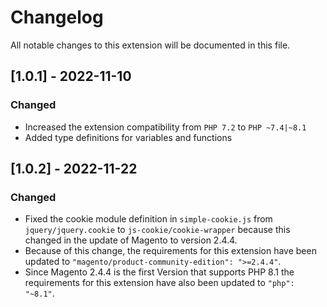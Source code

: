 # Changelog
All notable changes to this extension will be documented in this file.

## [1.0.1] - 2022-11-10
### Changed
- Increased the extension compatibility from `PHP 7.2` to `PHP ~7.4|~8.1`
- Added type definitions for variables and functions


## [1.0.2] - 2022-11-22
### Changed
- Fixed the cookie module definition in `simple-cookie.js` from `jquery/jquery.cookie` to `js-cookie/cookie-wrapper` because this changed in the update of Magento to version 2.4.4.
- Because of this change, the requirements for this extension have been updated to `"magento/product-community-edition": ">=2.4.4"`.
- Since Magento 2.4.4 is the first Version that supports PHP 8.1 the requirements for this extension have also been updated to `"php": "~8.1"`.
